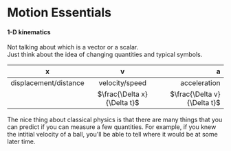 # Motion Essentials

#### 1-D kinematics
Not talking about which is a vector or a scalar. <br>
Just think about the idea of changing quantities and typical symbols.

| x     | v          | a  |
| ------------- |:-------------:| -----:|
|displacement/distance   | velocity/speed | acceleration |
|   | $\frac{\Delta x}{\Delta t}$ |   $`\frac{\Delta v}{\Delta t}`$|

The nice thing about classical physics is that there are many things that you can predict if you can measure a few quantities. For example, if you knew the intitial velocity of a ball, you'll be able to tell where it would be at some later time.
